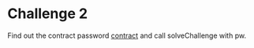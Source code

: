 # Challenge 2

Find out the contract password [contract](https://sepolia.etherscan.io/address/0x4b3a7F293091708dDD6B8748179aeAF80E9c1bA2#code) and call solveChallenge with pw.
